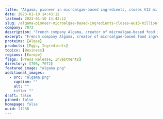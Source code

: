 ```yaml
---
title: "Algama, pioneer in microalgae-based ingredients, closes €13 million financing round to boost egg replacement"
date: 2023-01-10 14:43:12
lastmod: 2023-01-10 14:43:12
slug: /algama-pioneer-microalgae-based-ingredients-closes-eu13-million-financing-round-boost-egg
company: 7072
description: "French company Algama, creator of microalgae-based food ingredients, closes a €13M Series A financing round."
excerpt: "French company Algama, creator of microalgae-based food ingredients, closes a €13M Series A financing round."
proteins: [Algae]
products: [Eggs, Ingredients]
topics: [Business]
regions: [Europe]
flags: [Press Release, Investments]
directory: [706, 7072]
featured_image: "algama.png"
additional_images:
  - src: "algama.png"
    caption: ""
    alt: ""
    title: ""
draft: false
pinned: false
homepage: false
uuid: 11238
---
```


